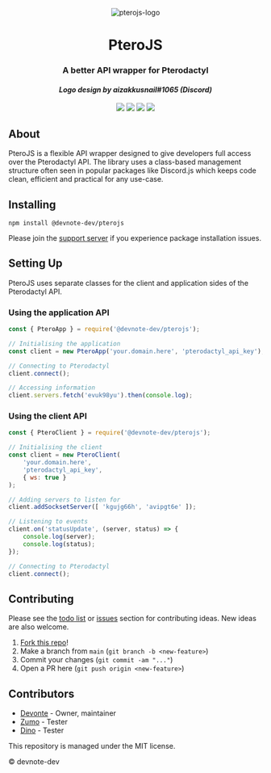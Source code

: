 <p align="center"><img src="https://cdn.discordapp.com/icons/878103328351977533/c9be4583e92d43efd1df18719f91ec37.webp?size=256" alt="pterojs-logo"></p>
<h1 align="center">PteroJS</h1>
<h3 align="center"><strong>A better API wrapper for Pterodactyl</strong></h3>
<h4 align="center"><i>Logo design by aizakkusnail#1065 (Discord)</i></h4>
<p align="center"><img src="https://img.shields.io/badge/discord-invite-5865f2?style=for-the-badge&logo=discord&logoColor=white"> <img src="https://img.shields.io/badge/version-1.1.9-3572A5?style=for-the-badge"> <img src="https://img.shields.io/github/issues/devnote-dev/PteroJS.svg?style=for-the-badge"> <img src="https://img.shields.io/badge/docs-coming_soon-e67e22?style=for-the-badge"></p>

## About
PteroJS is a flexible API wrapper designed to give developers full access over the Pterodactyl API. The library uses a class-based management structure often seen in popular packages like Discord.js which keeps code clean, efficient and practical for any use-case.

## Installing
```
npm install @devnote-dev/pterojs
```
Please join the [support server](https://discord.gg/rmRw4W5XXz) if you experience package installation issues.

## Setting Up
PteroJS uses separate classes for the client and application sides of the Pterodactyl API.

### Using the application API
```js
const { PteroApp } = require('@devnote-dev/pterojs');

// Initialising the application
const client = new PteroApp('your.domain.here', 'pterodactyl_api_key');

// Connecting to Pterodactyl
client.connect();

// Accessing information
client.servers.fetch('evuk98yu').then(console.log);
```

### Using the client API
```js
const { PteroClient } = require('@devnote-dev/pterojs');

// Initialising the client
const client = new PteroClient(
    'your.domain.here',
    'pterodactyl_api_key',
    { ws: true }
);

// Adding servers to listen for
client.addSocksetServer([ 'kgujg66h', 'avipgt6e' ]);

// Listening to events
client.on('statusUpdate', (server, status) => {
    console.log(server);
    console.log(status);
});

// Connecting to Pterodactyl
client.connect();
```

## Contributing
Please see the [todo list](https://github.com/devnote-dev/PteroJS/blob/main/TODO.md) or [issues](https://github.com/devnote-dev/PteroJS/issues) section for contributing ideas. New ideas are also welcome.

1. [Fork this repo](https://github.com/devnote-dev/pterojs/fork)!
2. Make a branch from `main` (`git branch -b <new-feature>`)
3. Commit your changes (`git commit -am "..."`)
4. Open a PR here (`git push origin <new-feature>`)

## Contributors
* [Devonte](https://github.com/devnote-dev) - Owner, maintainer
* [Zumo](https://github.com/ZumoDev) - Tester
* [Dino](https://github.com/DinoTheDevOfficial) - Tester

This repository is managed under the MIT license.

© devnote-dev
